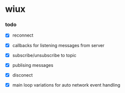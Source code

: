 # wiux

### todo
- [X] reconnect
- [X] callbacks for listening messages from server
- [X] subscribe/unsubscribe to topic
- [X] publising messages
- [X] disconect
- [X] main loop variations for auto network event handling


